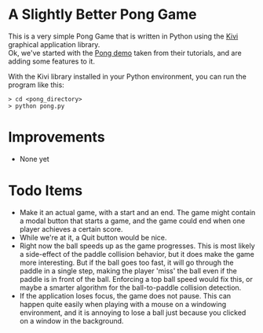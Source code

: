 
# A Slightly Better Pong Game

This is a very simple Pong Game that is written in Python using the
[Kivi](https://kivy.org/)
graphical application library.  
Ok, we've started with the
[Pong demo](https://kivy.org/docs/tutorials/pong.html)
taken from their tutorials, and are adding some features to it.

With the Kivi library installed in your Python environment, you can run the
program like this:

```
> cd <pong_directory>
> python pong.py
```

# Improvements

- None yet

# Todo Items

- Make it an actual game, with a start and an end.
  The game might contain a modal button that starts a game,
  and the game could end when one player achieves a certain score.
- While we're at it, a Quit button would be nice.
- Right now the ball speeds up as the game progresses.
  This is most likely a side-effect of the paddle collision behavior,
  but it does make the game more interesting.  But if the ball goes
  too fast, it will go through the paddle in a single step, making
  the player 'miss' the ball even if the paddle is in front of the ball.
  Enforcing a top ball speed would fix this, or maybe a smarter
  algorithm for the ball-to-paddle collision detection.
- If the application loses focus, the game does not pause.  This can
  happen quite easily when playing with a mouse on a windowing environment,
  and it is annoying to lose a ball just because you clicked on a window
  in the background.

